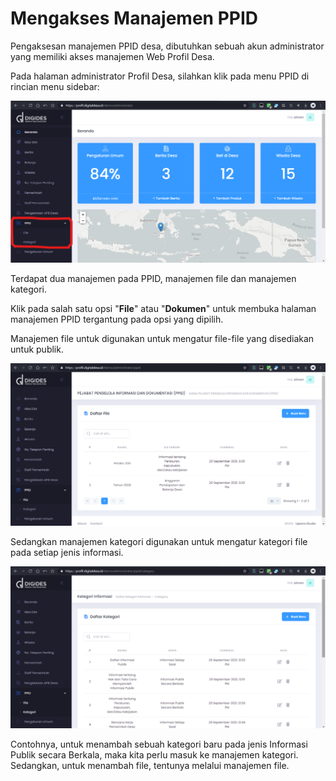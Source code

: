 # Mengakses Manajemen PPID

Pengaksesan manajemen PPID desa, dibutuhkan sebuah akun administrator yang memiliki akses manajemen Web Profil Desa.

Pada halaman administrator Profil Desa, silahkan klik pada menu PPID di rincian menu sidebar:

![ppid-di-sidebar](../assets/Screenshot%202021-10-12%20135603.png)

Terdapat dua manajemen pada PPID, manajemen file dan manajemen kategori.

Klik pada salah satu opsi "**File**" atau "**Dokumen**" untuk membuka halaman manajemen PPID tergantung pada opsi yang dipilih.

Manajemen file untuk digunakan untuk mengatur file-file yang disediakan untuk publik. 

![ppid-manajemen-file](../assets/Screenshot%202021-10-12%20140408.png)

Sedangkan manajemen kategori digunakan untuk mengatur kategori file pada setiap jenis informasi.

![ppid-manajemen-kategori](../assets/Screenshot%202021-10-12%20140523.png)

Contohnya, untuk menambah sebuah kategori baru pada jenis Informasi Publik secara Berkala, maka kita perlu masuk ke manajemen kategori. Sedangkan, untuk menambah file, tentunya melalui manajemen file.
